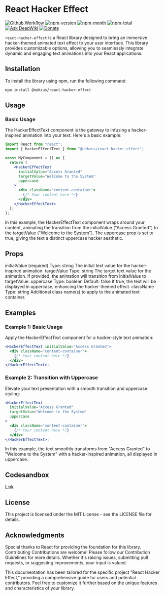 # React Hacker Effect

[![Github Workflow](https://github.com/nekzus/hacker-effect-text/actions/workflows/publish.yml/badge.svg?event=push)](https://github.com/Nekzus/hacker-effect-text/actions/workflows/publish.yml)
[![npm-version](https://img.shields.io/npm/v/@nekzus/react-hacker-effect.svg)](https://www.npmjs.com/package/@nekzus/react-hacker-effect)
[![npm-month](https://img.shields.io/npm/dm/@nekzus/react-hacker-effect.svg)](https://www.npmjs.com/package/@nekzus/react-hacker-effect)
[![npm-total](https://img.shields.io/npm/dt/@nekzus/react-hacker-effect.svg?style=flat)](https://www.npmjs.com/package/@nekzus/react-hacker-effect)
[![Ask DeepWiki](https://deepwiki.com/badge.svg)](https://deepwiki.com/Nekzus/hacker-effect-text)
[![Donate](https://img.shields.io/badge/donate-paypal-blue.svg?style=flat-square)](https://paypal.me/maseortega)

`react-hacker-effect` is a React library designed to bring an immersive
hacker-themed animated text effect to your user interface. This library provides
customizable options, allowing you to seamlessly integrate dynamic and engaging
text animations into your React applications.

## Installation

To install the library using npm, run the following command:

```bash
npm install @nekzus/react-hacker-effect
```

## Usage

### Basic Usage

The HackerEffectText component is the gateway to infusing a hacker-inspired
animation into your text. Here's a basic example:

```jsx
import React from "react";
import { HackerEffectText } from "@nekzus/react-hacker-effect";

const MyComponent = () => {
  return (
    <HackerEffectText
      initialValue="Access Granted"
      targetValue="Welcome to the System"
      uppercase
    >
      <div className="content-container">
        {/* Your content here */}
      </div>
    </HackerEffectText>
  );
};
```

In this example, the HackerEffectText component wraps around your content,
animating the transition from the initialValue ("Access Granted") to the
targetValue ("Welcome to the System"). The uppercase prop is set to true, giving
the text a distinct uppercase hacker aesthetic.

## Props

initialValue (required) Type: string The initial text value for the
hacker-inspired animation. targetValue Type: string The target text value for
the animation. If provided, the animation will transition from initialValue to
targetValue. uppercase Type: boolean Default: false If true, the text will be
displayed in uppercase, enhancing the hacker-themed effect. className Type:
string Additional class name(s) to apply to the animated text container.

## Examples

### Example 1: Basic Usage

Apply the HackerEffectText component for a hacker-style text animation:

```jsx
<HackerEffectText initialValue="Access Granted">
  <div className="content-container">
    {/* Your content here */}
  </div>
</HackerEffectText>;
```

### Example 2: Transition with Uppercase

Elevate your text presentation with a smooth transition and uppercase styling:

```jsx
<HackerEffectText
  initialValue="Access Granted"
  targetValue="Welcome to the System"
  uppercase
>
  <div className="content-container">
    {/* Your content here */}
  </div>
</HackerEffectText>;
```

In this example, the text smoothly transforms from "Access Granted" to "Welcome
to the System" with a hacker-inspired animation, all displayed in uppercase.

## Codesandbox

[Link](https://codesandbox.io/p/devbox/react-hacker-effect-yw5ykh)

## License

This project is licensed under the MIT License - see the LICENSE file for
details.

## Acknowledgments

Special thanks to React for providing the foundation for this library.
Contributing Contributions are welcome! Please follow our Contribution
Guidelines for more details. Whether it's raising issues, submitting pull
requests, or suggesting improvements, your input is valued.

This documentation has been tailored for the specific project "React Hacker
Effect," providing a comprehensive guide for users and potential contributors.
Feel free to customize it further based on the unique features and
characteristics of your library.
